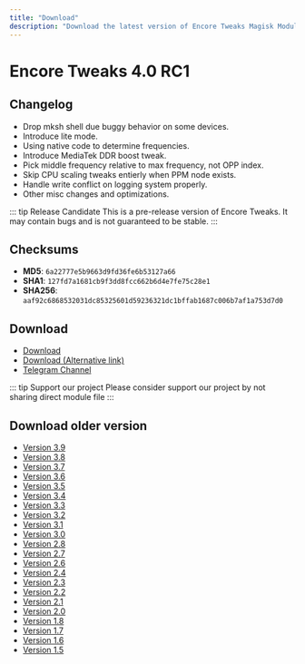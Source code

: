 ```yaml
---
title: "Download"
description: "Download the latest version of Encore Tweaks Magisk Module here"
---
```


# Encore Tweaks 4.0 RC1

## Changelog
- Drop mksh shell due buggy behavior on some devices.
- Introduce lite mode.
- Using native code to determine frequencies.
- Introduce MediaTek DDR boost tweak.
- Pick middle frequency relative to max frequency, not OPP index.
- Skip CPU scaling tweaks entierly when PPM node exists.
- Handle write conflict on logging system properly.
- Other misc changes and optimizations.

::: tip Release Candidate
This is a pre-release version of Encore Tweaks. It may contain bugs and is not guaranteed to be stable.
:::

## Checksums
- **MD5**: `6a22777e5b9663d9fd36fe6b53127a66`
- **SHA1**: `127fd7a1681cb9f3dd8fcc662b6d4e7fe75c28e1`
- **SHA256**: `aaf92c6868532031dc85325601d59236321dc1bffab1687c006b7af1a753d7d0`

## Download
- [Download](https://safefileku.com/download/Jo8FCSXgUmADRCiA)
- [Download (Alternative link)](https://1drv.ms/u/c/e6cc1154636ecaa3/EZBIBBSL6mVGrCffIobvMqABHib2364V7iJnclbTykTyvA)
- [Telegram Channel](https://rem01schannel.t.me)

::: tip Support our project
Please consider support our project by not sharing direct module file
:::

## Download older version
- [Version 3.9](/download/version/3.9)
- [Version 3.8](/download/version/3.8)
- [Version 3.7](/download/version/3.7)
- [Version 3.6](/download/version/3.6)
- [Version 3.5](/download/version/3.5)
- [Version 3.4](/download/version/3.4)
- [Version 3.3](/download/version/3.3)
- [Version 3.2](/download/version/3.2)
- [Version 3.1](/download/version/3.1)
- [Version 3.0](/download/version/3.0)
- [Version 2.8](/download/version/2.8)
- [Version 2.7](/download/version/2.7)
- [Version 2.6](/download/version/2.6)
- [Version 2.4](/download/version/2.4)
- [Version 2.3](/download/version/2.3)
- [Version 2.2](/download/version/2.2)
- [Version 2.1](/download/version/2.1)
- [Version 2.0](/download/version/2.0)
- [Version 1.8](/download/version/1.8)
- [Version 1.7](/download/version/1.7)
- [Version 1.6](/download/version/1.6)
- [Version 1.5](/download/version/1.5)
